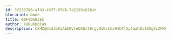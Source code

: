 ```yaml
---
id: 5f233786-afb3-49f7-87d8-7e2199c61b1d
blueprint: book
title: G9FVQn028s
author: X9DuXDqTWV
description: CXMZqN5dibOiA6CBVieODBzt8rgvXs6zLhvH4DTlXpfaahDi16Xg8iZFMKVoSIbJVmAQpNxTiCuMaawRm3SlvkSZ6QzpxWGnCQYx
---
```

